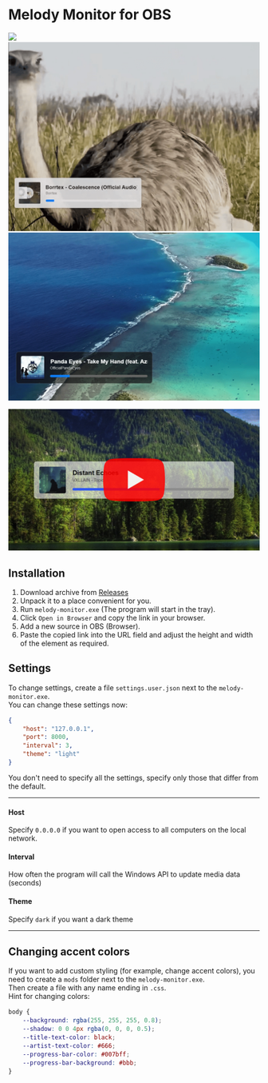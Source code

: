 # Melody Monitor for OBS

<img src="https://shields.io/badge/version-v0.1.0-blue">

<img src="github/images/1.png" width="640px">
<img src="github/images/2.png" width="640px">

<a href="https://youtu.be/KKG3Twf2cX0"><img width="640px" src="github/images/youtube.jpg"></a>

## Installation
1. Download archive from [Releases](https://github.com/SuperZombi/melody-monitor/releases)
2. Unpack it to a place convenient for you.
3. Run `melody-monitor.exe` (The program will start in the tray).
4. Click `Open in Browser` and copy the link in your browser.
5. Add a new source in OBS (Browser).
6. Paste the copied link into the URL field and adjust the height and width of the element as required.

## Settings
To change settings, create a file `settings.user.json` next to the `melody-monitor.exe`.<br>
You can change these settings now:
```json
{
	"host": "127.0.0.1",
	"port": 8000,
	"interval": 3,
	"theme": "light"
}
```
You don't need to specify all the settings, specify only those that differ from the default.
<hr>

#### Host
Specify `0.0.0.0` if you want to open access to all computers on the local network.
#### Interval
How often the program will call the Windows API to update media data (seconds)
#### Theme
Specify `dark` if you want a dark theme
<hr>


## Changing accent colors
If you want to add custom styling (for example, change accent colors), you need to create a `mods` folder next to the `melody-monitor.exe`.<br>
Then create a file with any name ending in `.css`.<br>
Hint for changing colors:
```css
body {
    --background: rgba(255, 255, 255, 0.8);
    --shadow: 0 0 4px rgba(0, 0, 0, 0.5);
    --title-text-color: black;
    --artist-text-color: #666;
    --progress-bar-color: #007bff;
    --progress-bar-background: #bbb;
}
```
